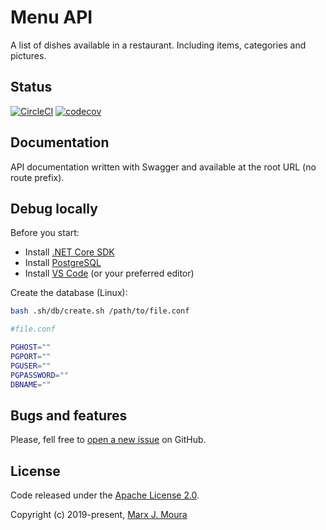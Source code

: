 # Menu API

A list of dishes available in a restaurant. Including items, categories and pictures.

## Status

[![CircleCI](https://circleci.com/gh/storefront-community/menu-api.svg?style=shield)](https://circleci.com/gh/storefront-community/menu-api)
[![codecov](https://codecov.io/gh/storefront-community/menu-api/branch/master/graph/badge.svg)](https://codecov.io/gh/storefront-community/menu-api)

## Documentation

API documentation written with Swagger and available at the root URL (no route prefix).

## Debug locally

Before you start:

- Install [.NET Core SDK](https://dotnet.microsoft.com/)
- Install [PostgreSQL](https://www.postgresql.org/)
- Install [VS Code](https://code.visualstudio.com/) (or your preferred editor)

Create the database (Linux):

```bash
bash .sh/db/create.sh /path/to/file.conf
```

```bash
#file.conf

PGHOST=""
PGPORT=""
PGUSER=""
PGPASSWORD=""
DBNAME=""
```

## Bugs and features

Please, fell free to [open a new issue](https://github.com/storefront-community/menu-api/issues) on GitHub.

## License

Code released under the [Apache License 2.0](https://github.com/storefront-community/menu-api/blob/master/LICENSE).  

Copyright (c) 2019-present, [Marx J. Moura](https://github.com/marxjmoura)
